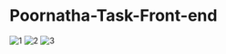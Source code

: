 # Poornatha-Task-Front-end
![1](https://user-images.githubusercontent.com/76680213/112273101-f8b2f380-8ca2-11eb-81e5-fac9d190811a.png)
![2](https://user-images.githubusercontent.com/76680213/112273132-04061f00-8ca3-11eb-82d9-8251f4c0accf.png)
![3](https://user-images.githubusercontent.com/76680213/112273146-06687900-8ca3-11eb-905d-8ef447af299b.png)
